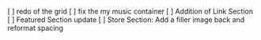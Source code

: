 [ ] redo of the grid
[ ] fix the my music container
[ ] Addition of Link Section
[ ] Featured Section update
[ ] Store Section: Add a filler image back and reformat spacing
